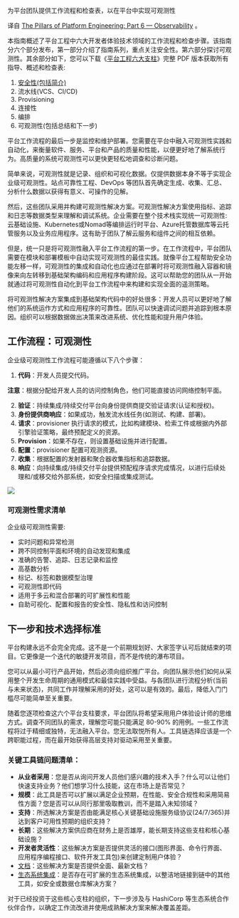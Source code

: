 <!-- 
# 平台工程的六大支柱系列之六：可观测性
 -->

为平台团队提供工作流程和检查表，以在平台中实现可观测性

译自 [The Pillars of Platform Engineering: Part 6 — Observability](https://thenewstack.io/the-pillars-of-platform-engineering-part-6-observability/) 。

本指南概述了平台工程中六大开发者体验技术领域的工作流程和检查步骤。该指南分六个部分发布，第一部分介绍了指南系列，重点关注安全性。第六部分探讨可观测性。其余部分如下，您可以下载《[平台工程六大支柱](https://www.hashicorp.com/on-demand/the-six-pillars-of-platform-engineering?utm_source=partner&utm_medium=email&utm_campaign=24Q3_WW_SIXPILLARSOFPLATFORMENGINEERING_WP&utm_content=&utm_offer=whitepaper)》完整 PDF 版本获取所有指导、概述和检查表:

1. [安全性(包括简介)](https://yylives.cc/2023/09/24/the-6-pillars-of-platform-engineering-part-1-security/)
2. 流水线(VCS、CI/CD) 
3. Provisioning
4. 连接性
5. 编排
6. 可观测性(包括总结和下一步)

平台工作流程的最后一步是监控和维护部署。您需要在平台中融入可观测性实践和自动化，来衡量软件、服务、平台和产品的质量和性能，以便更好地了解系统行为。高质量的系统可观测性可以更快更轻松地调查和诊断问题。

简单来说，可观测性就是记录、组织和可视化数据。仅提供数据本身不等于实现企业级可观测性。站点可靠性工程、DevOps 等团队首先确定生成、收集、汇总、分析什么数据以获得有意义、可操作的见解。

然后，这些团队采用并构建可观测性解决方案。可观测性解决方案使用指标、追踪和日志等数据类型来理解和调试系统。企业需要在整个技术栈实现统一可观测性:云基础设施、Kubernetes或Nomad等编排运行时平台、Azure托管数据库等云托管服务以及业务应用程序。这有助于团队了解云服务和组件之间的相互依赖。

但是，统一只是将可观测性融入平台工作流程的第一步。在工作流程中，平台团队需要在模块和部署模板中自动实现可观测性的最佳实践。就像平台工程帮助安全功能左移一样，可观测性的集成和自动化也应通过在部署时将可观测性融入容器和镜像来向左转移到基础架构编码和应用程序构建阶段。这可以帮助您的团队从一开始就通过将可观测性自动化到平台工作流程中来构建和实现全面的遥测策略。

将可观测性解决方案集成到基础架构代码中的好处很多：开发人员可以更好地了解他们的系统运作方式和应用程序的可靠性。团队可以快速调试问题并追踪到根本原因。组织可以根据数据做出决策来改进系统、优化性能和提升用户体验。

## 工作流程：可观测性

企业级可观测性工作流程可能遵循以下八个步骤：

1. **代码**：开发人员提交代码。

**注意**：根据分配给开发人员的访问控制角色，他们可能直接访问网络控制平面。

2. **验证**：持续集成/持续交付平台向身份提供商提交验证请求(认证和授权)。
3. **身份提供商响应**：如果成功，触发流水线任务(如测试、构建、部署)。
4. **请求**：provisioner 执行请求的模式，比如构建模块、检索工件或根据内外部引擎验证策略，最终预配定义的资源。
5. **Provision**：如果不存在，则设置基础设施并进行配置。
6. **配置**：provisioner 配置可观测资源。
7. **收集**：根据配置的发射器和聚合器收集指标和追踪数据。
8. **响应**：向持续集成/持续交付平台提供预配程序请求完成情况，以进行后续处理和/或移交给外部系统，如安全扫描或集成测试。

![](https://cdn.thenewstack.io/media/2023/09/1304971c-hashicorp-6-01.jpg)

### 可观测性需求清单

企业级可观测性需要:

- 实时问题和异常检测
- 跨不同控制平面和环境的自动发现和集成
- 准确的告警、追踪、日志记录和监控
- 高基数分析
- 标记、标签和数据模型治理
- 可观测性即代码
- 适用于多云和混合部署的可扩展性和性能
- 自助可视化、配置和报告的安全性、隐私性和访问控制

## 下一步和技术选择标准

平台构建永远不会完全完成。这不是一个前期规划好、大家签字认可后就结束的项目。它更像是一个迭代的敏捷开发项目，而不是传统的瀑布项目。

您可以从最小可行产品开始，然后必须向组织推广平台。向团队展示他们如何从采用整个开发生命周期的通用模式和最佳实践中受益。与各团队进行流程分析(当前与未来状态)，共同工作并理解采用的好处，这可以是有效的。最后，降低入门门槛尽可能简单至关重要。

随着您逐项检查这六个平台支柱要求，平台团队将希望采用用户体验设计师的思维方式。调查不同团队的需求，理解您可能只能满足 80-90% 的用例。一些工作流程将过于精细或独特，无法融入平台。您无法取悦所有人。工具链选择应该是一个跨职能过程，而在最开始获得高层支持对驱动采用至关重要。

### 关键工具链问题清单：

- **从业者采用**：您是否从询问开发人员他们感兴趣的技术入手？什么可以让他们快速支持业务？他们想学习什么技能，这在市场上是否常见？
- **规模**：此工具是否可以扩展以满足企业预期，在性能、安全合规性和采用简易性方面？您是否可以从同行那里吸取教训，而不是踏入未知领域？
- **支持**：所选解决方案是否由能满足核心关键基础设施服务级协议(24/7/365)并达到客户可用性预期的组织支持？
- **长期**：这些解决方案供应商在财务上是否雄厚，能长期支持这些支柱和核心基础设施？
- **开发者灵活性**：这些解决方案是否提供灵活的接口(图形界面、命令行界面、应用程序编程接口、软件开发工具包)来创建定制用户体验？
- [文档](https://cdn.thenewstack.io/media/2023/09/1304971c-hashicorp-6-01.jpg)：这些解决方案是否提供全面、最新文档？
- [生态系统集成](https://cdn.thenewstack.io/media/2023/09/1304971c-hashicorp-6-01.jpg)：是否存在可扩展的生态系统集成，以整洁地链接到链中的其他工具，如安全或数据仓库解决方案？

对于已经投资于这些核心支柱的组织，下一步涉及与 HashiCorp 等生态系统合作伙伴合作，以确定工作流改进并使用成熟解决方案来解决覆盖差距。
